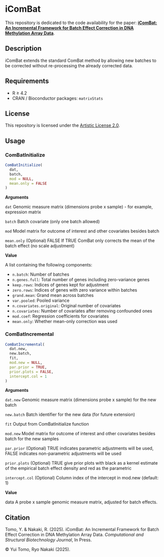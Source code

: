 # iComBat

This repository is dedicated to the code availability for the paper: [**iComBat: An Incremental Framework for Batch Effect Correction in DNA Methylation Array Data**](https://doi.org/10.1016/j.csbj.2025.09.014).

## Description

iComBat extends the standard ComBat method by allowing new batches to be corrected without re-processing the already corrected data.

## Requirements

- R ≥ 4.2
- CRAN / Bioconductor packages: `matrixStats`

## License

This repository is licensed under the [Artistic License 2.0](LICENSE).

## Usage

### ComBatInitialize

```r
ComBatInitialize(
  dat,
  batch,
  mod = NULL,
  mean.only = FALSE
)
```

**Arguments**

`dat`
Genomic measure matrix (dimensions probe x sample) - for example, expression matrix

`batch`
Batch covariate (only one batch allowed)

`mod`
Model matrix for outcome of interest and other covariates besides batch

`mean.only`
(Optional) FALSE If TRUE ComBat only corrects the mean of the batch effect (no scale adjustment)

**Value**

A list containing the following components:
- `n.batch`: Number of batches
- `n.genes.full`: Total number of genes including zero-variance genes
- `keep.rows`: Indices of genes kept for adjustment
- `zero.rows`: Indices of genes with zero variance within batches
- `grand.mean`: Grand mean across batches
- `var.pooled`: Pooled variance
- `n.covariates.original`: Original number of covariates
- `n.covariates`: Number of covariates after removing confounded ones
- `mod.coef`: Regression coefficients for covariates
- `mean.only`: Whether mean-only correction was used

### ComBatIncremental

```r
ComBatIncremental(
  dat.new,
  new.batch,
  fit,
  mod.new = NULL,
  par.prior = TRUE,
  prior.plots = FALSE,
  intercept.col = 1
)
```

**Arguments**

`dat.new`
Genomic measure matrix (dimensions probe x sample) for the new batch

`new.batch`
Batch identifier for the new data (for future extension)

`fit`
Output from ComBatInitialize function

`mod.new`
Model matrix for outcome of interest and other covariates besides batch for the new samples

`par.prior`
(Optional) TRUE indicates parametric adjustments will be used, FALSE indicates non-parametric adjustments will be used

`prior.plots`
(Optional) TRUE give prior plots with black as a kernel estimate of the empirical batch effect density and red as the parametric

`intercept.col`
(Optional) Column index of the intercept in mod.new (default: 1)

**Value**

data A probe x sample genomic measure matrix, adjusted for batch effects.

## Citation

Tomo, Y. & Nakaki, R. (2025). iComBat: An Incremental Framework for Batch Effect Correction in DNA Methylation Array Data. *Computational and Structural Biotechnology Journal*, In Press. 

© Yui Tomo, Ryo Nakaki (2025).
